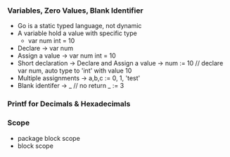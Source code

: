 
### Variables, Zero Values, Blank Identifier

- Go is a static typed language, not dynamic
- A variable hold a value with specific type
  - var num int = 10
- Declare   ->   var num
- Assign a value  -> var num int = 10
- Short declaration -> Declare and Assign a value ->   num := 10  // declare var num, auto type to 'int' with value 10
- Multiple assignments -> a,b,c := 0, 1, 'test'
- Blank identifer ->  _   // no return 
  _ := 3 

### Printf for Decimals & Hexadecimals
 

### Scope
 - package block scope
 - block scope

